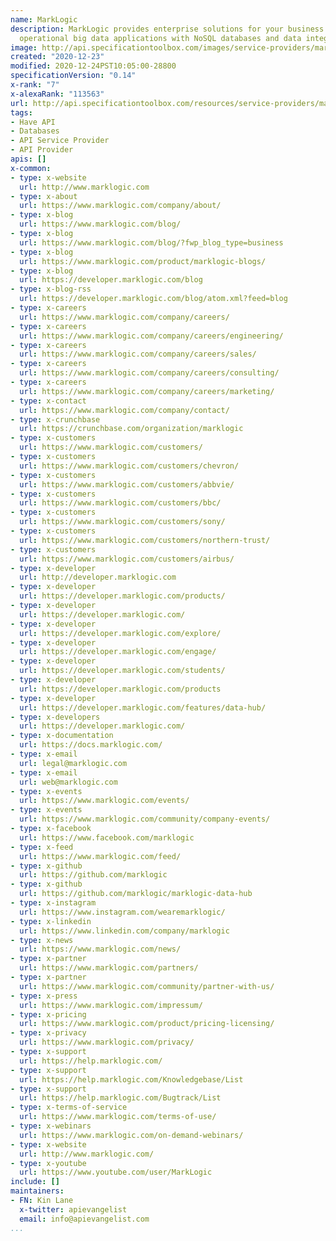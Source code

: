 ```yaml
---
name: MarkLogic
description: MarkLogic provides enterprise solutions for your business by enabling
  operational big data applications with NoSQL databases and data integration.
image: http://api.specificationtoolbox.com/images/service-providers/marklogic.jpg
created: "2020-12-23"
modified: 2020-12-24PST10:05:00-28800
specificationVersion: "0.14"
x-rank: "7"
x-alexaRank: "113563"
url: http://api.specificationtoolbox.com/resources/service-providers/marklogic/
tags:
- Have API
- Databases
- API Service Provider
- API Provider
apis: []
x-common:
- type: x-website
  url: http://www.marklogic.com
- type: x-about
  url: https://www.marklogic.com/company/about/
- type: x-blog
  url: https://www.marklogic.com/blog/
- type: x-blog
  url: https://www.marklogic.com/blog/?fwp_blog_type=business
- type: x-blog
  url: https://www.marklogic.com/product/marklogic-blogs/
- type: x-blog
  url: https://developer.marklogic.com/blog
- type: x-blog-rss
  url: https://developer.marklogic.com/blog/atom.xml?feed=blog
- type: x-careers
  url: https://www.marklogic.com/company/careers/
- type: x-careers
  url: https://www.marklogic.com/company/careers/engineering/
- type: x-careers
  url: https://www.marklogic.com/company/careers/sales/
- type: x-careers
  url: https://www.marklogic.com/company/careers/consulting/
- type: x-careers
  url: https://www.marklogic.com/company/careers/marketing/
- type: x-contact
  url: https://www.marklogic.com/company/contact/
- type: x-crunchbase
  url: https://crunchbase.com/organization/marklogic
- type: x-customers
  url: https://www.marklogic.com/customers/
- type: x-customers
  url: https://www.marklogic.com/customers/chevron/
- type: x-customers
  url: https://www.marklogic.com/customers/abbvie/
- type: x-customers
  url: https://www.marklogic.com/customers/bbc/
- type: x-customers
  url: https://www.marklogic.com/customers/sony/
- type: x-customers
  url: https://www.marklogic.com/customers/northern-trust/
- type: x-customers
  url: https://www.marklogic.com/customers/airbus/
- type: x-developer
  url: http://developer.marklogic.com
- type: x-developer
  url: https://developer.marklogic.com/products/
- type: x-developer
  url: https://developer.marklogic.com/
- type: x-developer
  url: https://developer.marklogic.com/explore/
- type: x-developer
  url: https://developer.marklogic.com/engage/
- type: x-developer
  url: https://developer.marklogic.com/students/
- type: x-developer
  url: https://developer.marklogic.com/products
- type: x-developer
  url: https://developer.marklogic.com/features/data-hub/
- type: x-developers
  url: https://developer.marklogic.com/
- type: x-documentation
  url: https://docs.marklogic.com/
- type: x-email
  url: legal@marklogic.com
- type: x-email
  url: web@marklogic.com
- type: x-events
  url: https://www.marklogic.com/events/
- type: x-events
  url: https://www.marklogic.com/community/company-events/
- type: x-facebook
  url: https://www.facebook.com/marklogic
- type: x-feed
  url: https://www.marklogic.com/feed/
- type: x-github
  url: https://github.com/marklogic
- type: x-github
  url: https://github.com/marklogic/marklogic-data-hub
- type: x-instagram
  url: https://www.instagram.com/wearemarklogic/
- type: x-linkedin
  url: https://www.linkedin.com/company/marklogic
- type: x-news
  url: https://www.marklogic.com/news/
- type: x-partner
  url: https://www.marklogic.com/partners/
- type: x-partner
  url: https://www.marklogic.com/community/partner-with-us/
- type: x-press
  url: https://www.marklogic.com/impressum/
- type: x-pricing
  url: https://www.marklogic.com/product/pricing-licensing/
- type: x-privacy
  url: https://www.marklogic.com/privacy/
- type: x-support
  url: https://help.marklogic.com/
- type: x-support
  url: https://help.marklogic.com/Knowledgebase/List
- type: x-support
  url: https://help.marklogic.com/Bugtrack/List
- type: x-terms-of-service
  url: https://www.marklogic.com/terms-of-use/
- type: x-webinars
  url: https://www.marklogic.com/on-demand-webinars/
- type: x-website
  url: http://www.marklogic.com/
- type: x-youtube
  url: https://www.youtube.com/user/MarkLogic
include: []
maintainers:
- FN: Kin Lane
  x-twitter: apievangelist
  email: info@apievangelist.com
...
```

